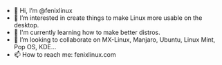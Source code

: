 - 👋 Hi, I’m @fenixlinux
- 👀 I’m interested in create things to make Linux more usable on the desktop.
- 🌱 I'm currently learning how to make better distros.
- 💞️ I’m looking to collaborate on MX-Linux, Manjaro, Ubuntu, Linux Mint, Pop OS, KDE...
- 📫 How to reach me: fenixlinux.com

<!---
fenixlinuxos/fenixlinuxos is a ✨ special ✨ repository because its `README.md` (this file) appears on your GitHub profile.
You can click the Preview link to take a look at your changes.
--->
